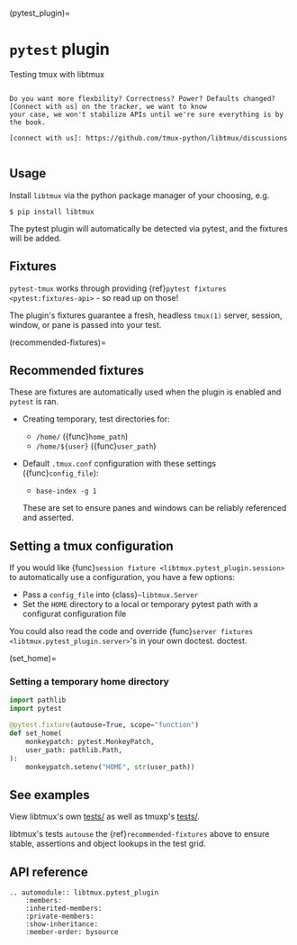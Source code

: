 (pytest_plugin)=

# `pytest` plugin

Testing tmux with libtmux

```{seealso} Using libtmux?

Do you want more flexbility? Correctness? Power? Defaults changed? [Connect with us] on the tracker, we want to know
your case, we won't stabilize APIs until we're sure everything is by the book.

[connect with us]: https://github.com/tmux-python/libtmux/discussions

```

```{module} libtmux.pytest_plugin

```

## Usage

Install `libtmux` via the python package manager of your choosing, e.g.

```console
$ pip install libtmux
```

The pytest plugin will automatically be detected via pytest, and the fixtures will be added.

## Fixtures

`pytest-tmux` works through providing {ref}`pytest fixtures <pytest:fixtures-api>` - so read up on
those!

The plugin's fixtures guarantee a fresh, headless `tmux(1)` server, session, window, or pane is
passed into your test.

(recommended-fixtures)=

## Recommended fixtures

These are fixtures are automatically used when the plugin is enabled and `pytest` is ran.

- Creating temporary, test directories for:
  - `/home/` ({func}`home_path`)
  - `/home/${user}` ({func}`user_path`)
- Default `.tmux.conf` configuration with these settings ({func}`config_file`):

  - `base-index -g 1`

  These are set to ensure panes and windows can be reliably referenced and asserted.

## Setting a tmux configuration

If you would like {func}`session fixture <libtmux.pytest_plugin.session>` to automatically use a configuration, you have a few
options:

- Pass a `config_file` into {class}`~libtmux.Server`
- Set the `HOME` directory to a local or temporary pytest path with a configurat configuration file

You could also read the code and override {func}`server fixtures <libtmux.pytest_plugin.server>`'s in your own doctest. doctest.

(set_home)=

### Setting a temporary home directory

```python
import pathlib
import pytest

@pytest.fixture(autouse=True, scope="function")
def set_home(
    monkeypatch: pytest.MonkeyPatch,
    user_path: pathlib.Path,
):
    monkeypatch.setenv("HOME", str(user_path))
```

## See examples

View libtmux's own [tests/](https://github.com/tmux-python/libtmux/tree/master/tests) as well as
tmuxp's [tests/](https://github.com/tmux-python/tmuxp/tree/master/tests).

libtmux's tests `autouse` the {ref}`recommended-fixtures` above to ensure stable, assertions and
object lookups in the test grid.

## API reference

```{eval-rst}
.. automodule:: libtmux.pytest_plugin
    :members:
    :inherited-members:
    :private-members:
    :show-inheritance:
    :member-order: bysource
```
